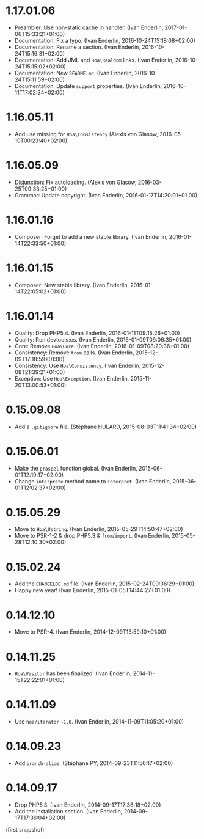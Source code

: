# 1.17.01.06

  * Preambler: Use non-static cache in handler. (Ivan Enderlin, 2017-01-06T15:33:21+01:00)
  * Documentation: Fix a typo. (Ivan Enderlin, 2016-10-24T15:18:08+02:00)
  * Documentation: Rename a section. (Ivan Enderlin, 2016-10-24T15:16:31+02:00)
  * Documentation: Add JML and `Hoa\Realdom` links. (Ivan Enderlin, 2016-10-24T15:15:02+02:00)
  * Documentation: New `README.md`. (Ivan Enderlin, 2016-10-24T15:11:59+02:00)
  * Documentation: Update `support` properties. (Ivan Enderlin, 2016-10-11T17:02:34+02:00)

# 1.16.05.11

  * Add use missing for `Hoa\Consistency` (Alexis von Glasow, 2016-05-10T00:23:40+02:00)

# 1.16.05.09

  * Disjunction: Fix autoloading. (Alexis von Glasow, 2016-03-25T09:33:25+01:00)
  * Grammar: Update copyright. (Ivan Enderlin, 2016-01-17T14:20:01+01:00)

# 1.16.01.16

  * Composer: Forget to add a new stable library. (Ivan Enderlin, 2016-01-14T22:33:50+01:00)

# 1.16.01.15

  * Composer: New stable library. (Ivan Enderlin, 2016-01-14T22:05:02+01:00)

# 1.16.01.14

  * Quality: Drop PHP5.4. (Ivan Enderlin, 2016-01-11T09:15:26+01:00)
  * Quality: Run devtools:cs. (Ivan Enderlin, 2016-01-09T09:06:35+01:00)
  * Core: Remove `Hoa\Core`. (Ivan Enderlin, 2016-01-09T08:20:36+01:00)
  * Consistency: Remove `from` calls. (Ivan Enderlin, 2015-12-09T17:18:59+01:00)
  * Consistency: Use `Hoa\Consistency`. (Ivan Enderlin, 2015-12-08T21:39:21+01:00)
  * Exception: Use `Hoa\Exception`. (Ivan Enderlin, 2015-11-20T13:00:53+01:00)

# 0.15.09.08

  * Add a `.gitignore` file. (Stéphane HULARD, 2015-08-03T11:41:34+02:00)

# 0.15.06.01

  * Make the `praspel` function global. (Ivan Enderlin, 2015-06-01T12:19:17+02:00)
  * Change `interprete` method name to `interpret`. (Ivan Enderlin, 2015-06-01T12:02:37+02:00)

# 0.15.05.29

  * Move to `Hoa\Ustring`. (Ivan Enderlin, 2015-05-29T14:50:47+02:00)
  * Move to PSR-1-2 & drop PHP5.3 & `from`/`import`. (Ivan Enderlin, 2015-05-28T12:10:30+02:00)

# 0.15.02.24

  * Add the `CHANGELOG.md` file. (Ivan Enderlin, 2015-02-24T09:36:29+01:00)
  * Happy new year! (Ivan Enderlin, 2015-01-05T14:44:27+01:00)

# 0.14.12.10

  * Move to PSR-4. (Ivan Enderlin, 2014-12-09T13:59:10+01:00)

# 0.14.11.25

  * `Hoa\Visitor` has been finalized. (Ivan Enderlin, 2014-11-15T22:22:01+01:00)

# 0.14.11.09

  * Use `hoa/iterator` `~1.0`. (Ivan Enderlin, 2014-11-09T11:05:20+01:00)

# 0.14.09.23

  * Add `branch-alias`. (Stéphane PY, 2014-09-23T11:56:17+02:00)

# 0.14.09.17

  * Drop PHP5.3. (Ivan Enderlin, 2014-09-17T17:36:18+02:00)
  * Add the installation section. (Ivan Enderlin, 2014-09-17T17:36:04+02:00)

(first snapshot)
